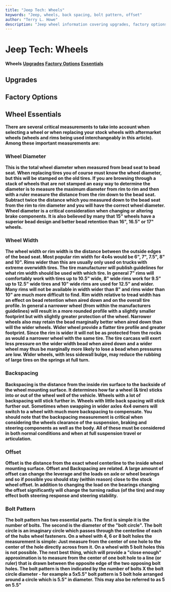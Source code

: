 ```yaml
---
title: "Jeep Tech: Wheels"
keywords: "Jeep, wheels, back spacing, bolt pattern, offset"
author: "Terry L. Howe"
description: "Jeep wheel information covering upgrades, factory options, and essential information."
---
```


# Jeep Tech: Wheels
**Wheels**
<strong>
[Upgrades](#Upgrades)
[Factory Options](#Factory)
[Essentials](#Essentials)
## Upgrades
## Factory Options
## Wheel Essentials
There are several critical measurements
to take into account when selecting a wheel or when replacing
your stock wheels with aftermarket wheels (wheels and rims being
used interchangeably in this article). Among these important
measurements are:
### Wheel Diameter
This is the total wheel diameter when measured
from bead seat to bead seat. When replacing tires
you of course must know the wheel diameter, but
this will be stamped on the old tires. If you are
browsing through a stack of wheels that are not
stamped an easy way to determine the diameter is
to measure the maximum diameter from rim to rim
and then with a ruler measure the distance from
the rim down to the bead seat. Subtract twice the
distance which you measured down to the bead seat
from the rim to rim diameter and you will have
the correct wheel diameter. Wheel diameter is a
critical consideration when changing or altering
brake components. It is also believed by many
that 15" wheels have a superior bead design
and better bead retention than 16",
16.5" or 17" wheels.
### Wheel Width
The wheel width or rim width is the distance
between the outside edges of the bead seat. Most
popular rim width for 4x4s would be 6",
7", 7.5", 8" and 10". Rims
wider than this are usually only used on trucks
with extreme overwidth tires. The tire
manufacturer will publish guidelines for what rim
width should be used with which tire. In general
7" rims will comfortably work with tires up
to 10.5" wide, 8" wide rims work for
9.5" up to 12.5" wide tires and
10" wide rims are used for 12.5" and
wider. Many rims will not be available in width
wider than 8" and rims wider than 10"
are much more difficult to find.
Rim width relative to tread width has an effect
on bead retention when aired down and on the
overall tire profile. In general a narrower wheel
(from within the manufacturers guidelines) will
result in a more rounded profile with a slightly
smaller footprint but with slightly greater
protection of the wheel. Narrower wheels also may
retain the bead marginally better when aired down
than will the wider wheels. Wider wheel provide a
flatter tire profile and greater footprint. Since
the rim is wider it will not be as protected from
the rocks as would a narrower wheel with the same
tire. The tire carcass will exert less pressure
on the wider width bead when aired down and a
wider wheel may thus be marginally more likely to
lose a bead when pressures are low. Wider wheels,
with less sidewall bulge, may reduce the rubbing
of large tires on the springs at full turn.
### Backspacing
Backspacing is the distance from the inside rim
surface to the backside of the wheel mounting
surface. It determines how far a wheel (&
tire) sticks into or out of the wheel well of the
vehicle. Wheels with a lot of backspacing will
stick further in. Wheels with little back spacing
will stick further out. Sometimes when swapping
in wider axles 4x4 owners will switch to a wheel
with much more backspacing to compensate. You
should note that the backspacing measurement is
critical when considering the wheels clearance of
the suspension, braking and steering components
as well as the body. All of these must be
considered in both normal conditions and when at
full suspension travel or articulation.
### Offset
Offset is the distance from the exact wheel
centerline to the inside wheel mounting surface.
Offset and Backspacing are related. A large
amount of offset can change the leverage and the
loads on axle or wheel bearings and so if
possible you should stay (within reason) close to
the stock wheel offset. In addition to changing
the load on the bearings changing the offset
significantly will change the turning radius (of
the tire) and may effect both steering response
and steering stability. 
### Bolt Pattern
The bolt pattern has two essential parts. The
first is simple it is the number of bolts. The
second is the diameter of the "bolt
circle". The bolt circle is an imaginary
circle which passes through the centerline of
each of the hubs wheel fasteners. On a wheel with
4, 6 or 8 bolt holes the measurement is simple:
Just measure from the center of one hole to the
center of the hole directly across from it. On a
wheel with 5 bolt holes this is not possible. The
next best thing, which will provide a "close
enough" approximation is to measure from the
center of one bolt hole to a line (or ruler) that
is drawn between the opposite edge of the two
opposing bolt holes. The bolt pattern is then
indicated by the number of bolts X the bolt
circle diameter - for example a 5x5.5" bolt
pattern is 5 bolt hole arranged around a circle
which is 5.5" in diameter. This may also be
referred to as 5 on 5.5"